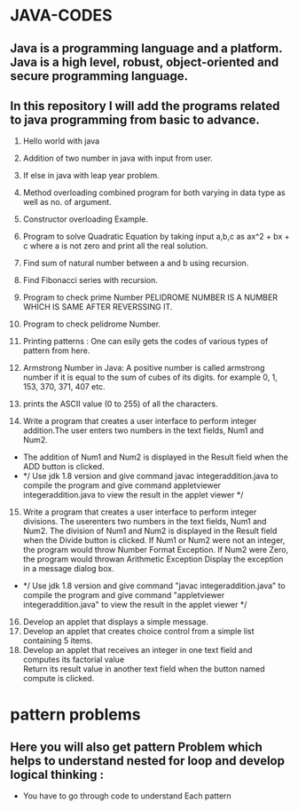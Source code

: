 # JAVA-CODES

## Java is a programming language and a platform. Java is a high level, robust, object-oriented and secure programming language.

## In this repository I will add the programs related to java programming from basic to advance.

1. Hello world with java
2. Addition of two number in java with input from user.
3. If else in java with leap year problem.
4. Method overloading combined program for both varying in data type as well as no. of argument.
5. Constructor overloading Example.
6. Program to solve Quadratic Equation by taking input a,b,c as ax^2 + bx + c where a is not zero and print all the real solution.
7. Find sum of natural number between a and b using recursion.
8. Find Fibonacci series with recursion.
9. Program to check prime Number
PELIDROME NUMBER IS A NUMBER WHICH IS SAME AFTER REVERSSING IT.
10. Program to check pelidrome Number.
11. Printing patterns : One can esily gets the codes of various types of pattern from here.
12. Armstrong Number in Java: A positive number is called armstrong number if it is equal to the sum of cubes of its digits. for example 0, 1, 153, 370, 371, 407 etc.
13. prints the ASCII value (0 to 255) of all the characters.

14. Write a program that creates a user interface to perform integer addition.The user enters two numbers in the text fields, Num1 and Num2.
- The addition of Num1 and Num2 is displayed in the Result field when the ADD button is clicked.
- */ Use jdk 1.8 version and give command javac integeraddition.java to compile the program  and give command appletviewer integeraddition.java to view the result in the applet viewer */
15. Write a program that creates a user interface to perform integer divisions. The userenters two numbers in the text fields, Num1 and Num2. The division of Num1 and Num2 is displayed in the Result field when the Divide button is clicked. If Num1 or Num2 were not an integer, the program would throw Number Format Exception. If Num2 were Zero, the program would throwan Arithmetic Exception Display the exception in a message dialog box.
- */ Use jdk 1.8 version and give command "javac integeraddition.java" to compile the program 
    and give command "appletviewer integeraddition.java" to view the result in the applet viewer */
16. Develop an applet that displays a simple message.
17. Develop an applet that creates choice control from a simple list containing 5 items.
18. Develop an applet that receives an integer in one text field and computes its factorial value <br> Return its result value in another text field when the button named compute is clicked. 

# pattern problems
## Here you  will also get  pattern Problem which helps to understand nested for loop and develop logical thinking : 

- You have to go through code to understand Each pattern
 